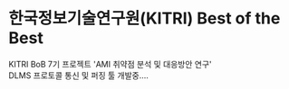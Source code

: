 # 한국정보기술연구원(KITRI) Best of the Best  

KITRI BoB 7기 프로젝트 'AMI 취약점 분석 및 대응방안 연구'  
DLMS 프로토콜 통신 및 퍼징 툴 개발중....